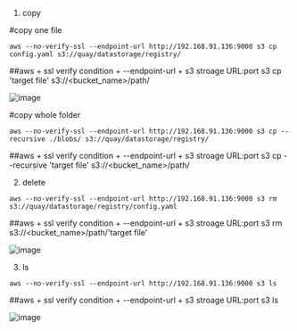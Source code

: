 1. copy

 #copy one file
```
aws --no-verify-ssl --endpoint-url http://192.168.91.136:9000 s3 cp config.yaml s3://quay/datastorage/registry/

```
 ##aws + ssl verify condition + --endpoint-url  + s3 stroage URL:port s3 cp 'target file' s3://<bucket_name>/path/

![image](https://github.com/user-attachments/assets/cfed4b76-34d3-4258-91a0-27e394db8b77)


 #copy whole folder
```
aws --no-verify-ssl --endpoint-url http://192.168.91.136:9000 s3 cp --recursive ./blobs/ s3://quay/datastorage/registry/
```
##aws + ssl verify condition + --endpoint-url  + s3 stroage URL:port s3 cp --recursive 'target file' s3://<bucket_name>/path/
  

2. delete

```
aws --no-verify-ssl --endpoint-url http://192.168.91.136:9000 s3 rm s3://quay/datastorage/registry/config.yaml

```
 ##aws + ssl verify condition + --endpoint-url + s3 stroage URL:port s3 rm s3://<bucket_name>/path/'target file'

![image](https://github.com/user-attachments/assets/73fe8ed0-eb5f-4dd2-b66f-5b6a648ef314)


3. ls

```
aws --no-verify-ssl --endpoint-url http://192.168.91.136:9000 s3 ls
```
 ##aws + ssl verify condition + --endpoint-url + s3 stroage URL:port s3 ls

![image](https://github.com/user-attachments/assets/4507d07c-35ee-401e-83e9-68fc70de4fb2)


